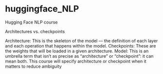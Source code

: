 # huggingface_NLP
Hugging Face NLP course

Architectures vs. checkpoints

Architecture: This is the skeleton of the model — the definition of each layer and each operation that happens within the model.
Checkpoints: These are the weights that will be loaded in a given architecture.
Model: This is an umbrella term that isn’t as precise as “architecture” or “checkpoint”: it can mean both. This course will specify architecture or checkpoint when it matters to reduce ambiguity